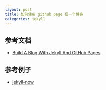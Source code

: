 ```yaml
---
layout: post
title: 如何使用 github page 搭一个博客
categories: jekyll 
---
```


## 参考文档
- [Build A Blog With Jekyll And GitHub Pages](https://www.smashingmagazine.com/2014/08/build-blog-jekyll-github-pages/)
## 参考例子
- [jekyll-now](https://github.com/barryclark/jekyll-now)
